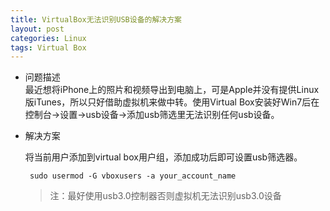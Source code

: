 ```yaml
---
title: VirtualBox无法识别USB设备的解决方案
layout: post
categories: Linux
tags: Virtual Box
---
```


 - 问题描述  
	最近想将iPhone上的照片和视频导出到电脑上，可是Apple并没有提供Linux版iTunes，所以只好借助虚拟机来做中转。使用Virtual Box安装好Win7后在控制台->设置->usb设备->添加usb筛选里无法识别任何usb设备。  
	
 - 解决方案  
 
	将当前用户添加到virtual box用户组，添加成功后即可设置usb筛选器。
	
		sudo usermod -G vboxusers -a your_account_name
	

	> 注：最好使用usb3.0控制器否则虚拟机无法识别usb3.0设备
